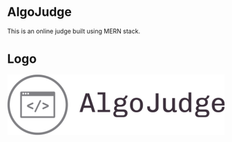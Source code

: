 # AlgoJudge <br>
This is an online judge built using MERN stack. 

# Logo
![Logo](frontend/src/assets/images/logo.png)
